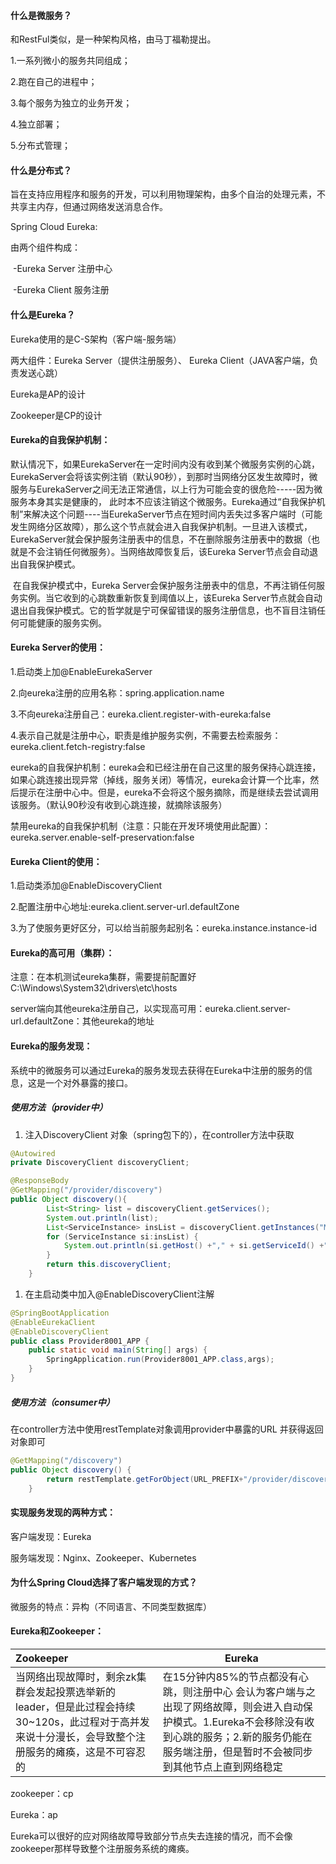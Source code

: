 #### 什么是微服务？

和RestFul类似，是一种架构风格，由马丁福勒提出。

1.一系列微小的服务共同组成；

2.跑在自己的进程中；

3.每个服务为独立的业务开发；

4.独立部署；

5.分布式管理；

#### 什么是分布式？

旨在支持应用程序和服务的开发，可以利用物理架构，由多个自治的处理元素，不共享主内存，但通过网络发送消息合作。

Spring Cloud Eureka:

由两个组件构成：

​	-Eureka Server 注册中心

​	-Eureka Client  服务注册

#### 什么是Eureka？

Eureka使用的是C-S架构（客户端-服务端）

两大组件：Eureka Server（提供注册服务）、 Eureka Client（JAVA客户端，负责发送心跳）

Eureka是AP的设计

Zookeeper是CP的设计

#### Eureka的自我保护机制：

​        默认情况下，如果EurekaServer在一定时间内没有收到某个微服务实例的心跳，EurekaServer会将该实例注销（默认90秒），到那时当网络分区发生故障时，微服务与EurekaServer之间无法正常通信，以上行为可能会变的很危险-----因为微服务本身其实是健康的，	此时本不应该注销这个微服务。Eureka通过“自我保护机制”来解决这个问题----当EurekaServer节点在短时间内丢失过多客户端时（可能发生网络分区故障），那么这个节点就会进入自我保护机制。一旦进入该模式，EurekaServer就会保护服务注册表中的信息，不在删除服务注册表中的数据（也就是不会注销任何微服务）。当网络故障恢复后，该Eureka Server节点会自动退出自我保护模式。

​        在自我保护模式中，Eureka Server会保护服务注册表中的信息，不再注销任何服务实例。当它收到的心跳数重新恢复到阈值以上，该Eureka Server节点就会自动退出自我保护模式。它的哲学就是宁可保留错误的服务注册信息，也不盲目注销任何可能健康的服务实例。

#### Eureka Server的使用：

1.启动类上加@EnableEurekaServer

2.向eureka注册的应用名称：spring.application.name

3.不向eureka注册自己：eureka.client.register-with-eureka:false

4.表示自己就是注册中心，职责是维护服务实例，不需要去检索服务：eureka.client.fetch-registry:false

​	eureka的自我保护机制：eureka会和已经注册在自己这里的服务保持心跳连接，如果心跳连接出现异常（掉线，服务关闭）等情况，eureka会计算一个比率，然后提示在注册中心中。但是，eureka不会将这个服务摘除，而是继续去尝试调用该服务。（默认90秒没有收到心跳连接，就摘除该服务）

​	禁用eureka的自我保护机制（注意：只能在开发环境使用此配置）：eureka.server.enable-self-preservation:false

#### Eureka Client的使用：

1.启动类添加@EnableDiscoveryClient

2.配置注册中心地址:eureka.client.server-url.defaultZone

3.为了使服务更好区分，可以给当前服务起别名：eureka.instance.instance-id

#### Eureka的高可用（集群）：

注意：在本机测试eureka集群，需要提前配置好C:\Windows\System32\drivers\etc\hosts

server端向其他eureka注册自己，以实现高可用：eureka.client.server-url.defaultZone：其他eureka的地址

#### Eureka的服务发现：

系统中的微服务可以通过Eureka的服务发现去获得在Eureka中注册的服务的信息，这是一个对外暴露的接口。

##### 使用方法（provider中）

1. 注入DiscoveryClient 对象（spring包下的），在controller方法中获取

```java
@Autowired
private DiscoveryClient discoveryClient;    

@ResponseBody
@GetMapping("/provider/discovery")
public Object discovery(){
        List<String> list = discoveryClient.getServices();
        System.out.println(list);
        List<ServiceInstance> insList = discoveryClient.getInstances("MICROSERVICECLOUD-DEPT");
        for (ServiceInstance si:insList) {
            System.out.println(si.getHost() +"," + si.getServiceId() +"," +si.getPort() +"," +si.getUri() +"," +si.getMetadata());
        }
        return this.discoveryClient;
    }
```

1. 在主启动类中加入@EnableDiscoveryClient注解

```java
@SpringBootApplication
@EnableEurekaClient
@EnableDiscoveryClient
public class Provider8001_APP {
    public static void main(String[] args) {
        SpringApplication.run(Provider8001_APP.class,args);
    }
}
```

##### 使用方法（consumer中）

在controller方法中使用restTemplate对象调用provider中暴露的URL 并获得返回对象即可

```java
@GetMapping("/discovery")
public Object discovery() {
        return restTemplate.getForObject(URL_PREFIX+"/provider/discovery",Object.class);
    }
```

#### 实现服务发现的两种方式：

客户端发现：Eureka

服务端发现：Nginx、Zookeeper、Kubernetes

#### 为什么Spring Cloud选择了客户端发现的方式？

微服务的特点：异构（不同语言、不同类型数据库）

#### Eureka和Zookeeper：

| Zookeeper                                                    | Eureka                                                       |
| :----------------------------------------------------------- | ------------------------------------------------------------ |
| 当网络出现故障时，剩余zk集群会发起投票选举新的leader，但是此过程会持续30~120s，此过程对于高并发来说十分漫长，会导致整个注册服务的瘫痪，这是不可容忍的 | 在15分钟内85%的节点都没有心跳，则注册中心 会认为客户端与之出现了网络故障，则会进入自动保护模式。1.Eureka不会移除没有收到心跳的服务；2.新的服务仍能在服务端注册，但是暂时不会被同步到其他节点上直到网络稳定 |

zookeeper：cp

Eureka：ap

Eureka可以很好的应对网络故障导致部分节点失去连接的情况，而不会像zookeeper那样导致整个注册服务系统的瘫痪。